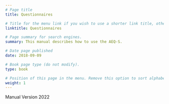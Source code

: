 ```yaml
---
# Page title
title: Questionnaires

# Title for the menu link if you wish to use a shorter link title, otherwise remove this option.
linktitle: Questionnaires

# Page summary for search engines.
summary: This manual describes how to use the AEQ-S.

# Date page published
date: 2018-09-09

# Book page type (do not modify).
type: book

# Position of this page in the menu. Remove this option to sort alphabetically.
weight: 1
---
```


Manual Version 2022

